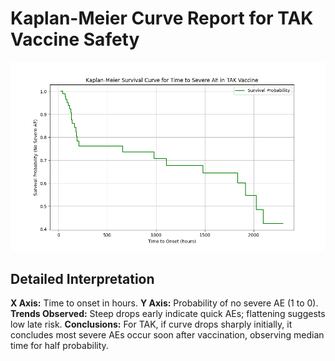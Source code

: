 
# Kaplan-Meier Curve Report for TAK Vaccine Safety

![Kaplan-Meier Curve](../plots/kaplan_meier.png)

## Detailed Interpretation
**X Axis:** Time to onset in hours.
**Y Axis:** Probability of no severe AE (1 to 0).
**Trends Observed:** Steep drops early indicate quick AEs; flattening suggests low late risk.
**Conclusions:** For TAK, if curve drops sharply initially, it concludes most severe AEs occur soon after vaccination, observing median time for half probability.
